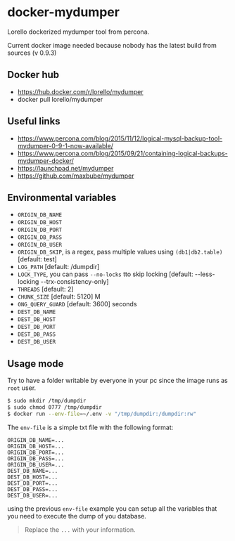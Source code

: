 # docker-mydumper

Lorello dockerized mydumper tool from percona.

Current docker image needed because nobody has the latest build from sources (v 0.9.3)

## Docker hub

* https://hub.docker.com/r/lorello/mydumper
* docker pull lorello/mydumper

## Useful links

* https://www.percona.com/blog/2015/11/12/logical-mysql-backup-tool-mydumper-0-9-1-now-available/
* https://www.percona.com/blog/2015/09/21/containing-logical-backups-mydumper-docker/
* https://launchpad.net/mydumper
* https://github.com/maxbube/mydumper

## Environmental variables

* `ORIGIN_DB_NAME`
* `ORIGIN_DB_HOST`
* `ORIGIN_DB_PORT`
* `ORIGIN_DB_PASS`
* `ORIGIN_DB_USER`
* `ORIGIN_DB_SKIP`, is a regex, pass multiple values using `(db1|db2.table)` [default: test]
* `LOG_PATH` [default: /dumpdir]
* `LOCK_TYPE`, you can pass `--no-locks` tto skip locking [default: --less-locking --trx-consistency-only]
* `THREADS` [default: 2]
* `CHUNK_SIZE` [default: 5120] M
* `ONG_QUERY_GUARD` [default: 3600] seconds
* `DEST_DB_NAME`
* `DEST_DB_HOST`
* `DEST_DB_PORT`
* `DEST_DB_PASS`
* `DEST_DB_USER`

## Usage mode

Try to have a folder writable by everyone in your pc since the image runs as `root` user.
```bash
$ sudo mkdir /tmp/dumpdir
$ sudo chmod 0777 /tmp/dumpdir
$ docker run --env-file=~/.env -v "/tmp/dumpdir:/dumpdir:rw"
```
The `env-file` is a simple txt file with the following format:
```
ORIGIN_DB_NAME=...
ORIGIN_DB_HOST=...
ORIGIN_DB_PORT=...
ORIGIN_DB_PASS=...
ORIGIN_DB_USER=...
DEST_DB_NAME=...
DEST_DB_HOST=...
DEST_DB_PORT=...
DEST_DB_PASS=...
DEST_DB_USER=...
```
using the previous `env-file` example you can setup all the variables that you need to execute the dump of you database.

> Replace the `...` with your information.
